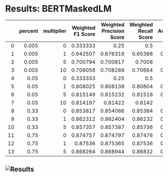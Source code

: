 # Results: BERTMaskedLM
|    |   percent |   multiplier |   Weighted F1 Score |   Weighted Precision Score |   Weighted Recall Score |   Accuracy |
|---:|----------:|-------------:|--------------------:|---------------------------:|------------------------:|-----------:|
|  0 |     0.005 |            0 |            0.333333 |                   0.25     |                 0.5     |    0.5     |
|  1 |     0.005 |            1 |            0.642507 |                   0.676316 |                 0.65388 |    0.65388 |
|  2 |     0.005 |            5 |            0.700794 |                   0.700817 |                 0.7008  |    0.7008  |
|  3 |     0.005 |           10 |            0.706058 |                   0.708288 |                 0.70664 |    0.70664 |
|  4 |     0.05  |            0 |            0.333333 |                   0.25     |                 0.5     |    0.5     |
|  5 |     0.05  |            1 |            0.808025 |                   0.808138 |                 0.80804 |    0.80804 |
|  6 |     0.05  |            5 |            0.815149 |                   0.815232 |                 0.81516 |    0.81516 |
|  7 |     0.05  |           10 |            0.814197 |                   0.81422  |                 0.8142  |    0.8142  |
|  8 |     0.33  |            0 |            0.853817 |                   0.854066 |                 0.85384 |    0.85384 |
|  9 |     0.33  |            1 |            0.862312 |                   0.862404 |                 0.86232 |    0.86232 |
| 10 |     0.33  |            5 |            0.857357 |                   0.857387 |                 0.85736 |    0.85736 |
| 11 |     0.75  |            0 |            0.874757 |                   0.874797 |                 0.87476 |    0.87476 |
| 12 |     0.75  |            1 |            0.87536  |                   0.875365 |                 0.87536 |    0.87536 |
| 13 |     0.75  |            5 |            0.868264 |                   0.868944 |                 0.86832 |    0.86832 |
![Results](BERTMaskedLM/plot.png)
---